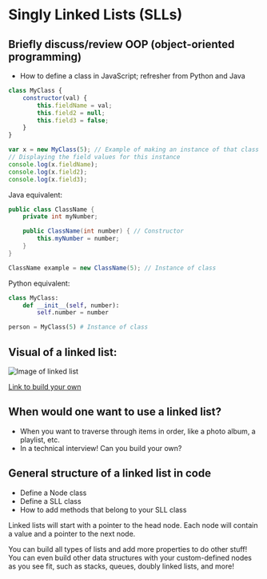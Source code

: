 # Singly Linked Lists (SLLs)

## Briefly discuss/review OOP (object-oriented programming)
- How to define a class in JavaScript; refresher from Python and Java
```js
class MyClass {
    constructor(val) {
        this.fieldName = val;
        this.field2 = null;
        this.field3 = false;
    }
}

var x = new MyClass(5); // Example of making an instance of that class
// Displaying the field values for this instance
console.log(x.fieldName);
console.log(x.field2);
console.log(x.field3);
```
Java equivalent:
```java
public class ClassName {
    private int myNumber;

    public ClassName(int number) { // Constructor
        this.myNumber = number;
    }
}

ClassName example = new ClassName(5); // Instance of class
```

Python equivalent:
```py
class MyClass:
    def __init__(self, number):
        self.number = number

person = MyClass(5) # Instance of class
```

## Visual of a linked list:

![Image of linked list](https://miro.medium.com/max/1940/1*f2oDQ0cdY54olxCFOIMIdQ.png)

[Link to build your own](https://visualgo.net/en/list)

## When would one want to use a linked list?

- When you want to traverse through items in order, like a photo album, a playlist, etc.
- In a technical interview!  Can you build your own?  

## General structure of a linked list in code
- Define a Node class
- Define a SLL class
- How to add methods that belong to your SLL class

Linked lists will start with a pointer to the head node.  Each node will contain a value and a pointer to the next node.

You can build all types of lists and add more properties to do other stuff!  You can even build other data structures with your custom-defined nodes as you see fit, such as stacks, queues, doubly linked lists, and more!